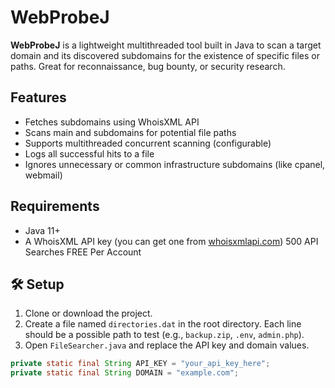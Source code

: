 # WebProbeJ

**WebProbeJ** is a lightweight multithreaded tool built in Java to scan a target domain and its discovered subdomains for the existence of specific files or paths. Great for reconnaissance, bug bounty, or security research.

## Features

- Fetches subdomains using WhoisXML API
- Scans main and subdomains for potential file paths
- Supports multithreaded concurrent scanning (configurable)
- Logs all successful hits to a file
- Ignores unnecessary or common infrastructure subdomains (like cpanel, webmail)

## Requirements

- Java 11+
- A WhoisXML API key (you can get one from [whoisxmlapi.com](https://whoisxmlapi.com)) 500 API Searches FREE Per Account

## 🛠 Setup

1. Clone or download the project.
2. Create a file named `directories.dat` in the root directory. Each line should be a possible path to test (e.g., `backup.zip`, `.env`, `admin.php`).
3. Open `FileSearcher.java` and replace the API key and domain values.

```java
private static final String API_KEY = "your_api_key_here";
private static final String DOMAIN = "example.com";
